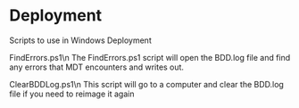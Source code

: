 # Deployment
Scripts to use in Windows Deployment

FindErrors.ps1\n
The FindErrors.ps1 script will open the BDD.log file and find any errors that MDT encounters and writes out.

ClearBDDLog.ps1\n
This script will go to a computer and clear the BDD.log file if you need to reimage it again
